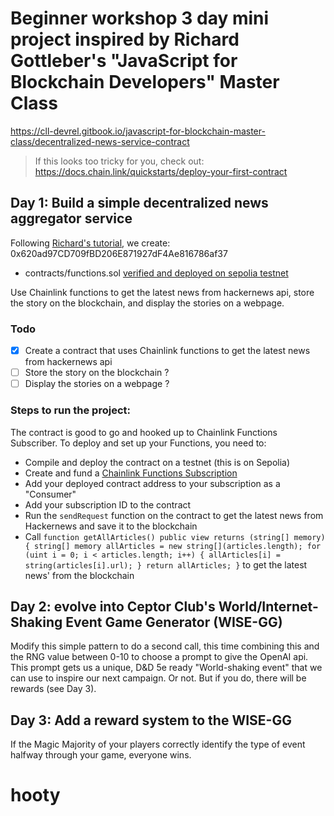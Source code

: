 # Beginner workshop 3 day mini project inspired by Richard Gottleber's "JavaScript for Blockchain Developers" Master Class

https://cll-devrel.gitbook.io/javascript-for-blockchain-master-class/decentralized-news-service-contract

> If this looks too tricky for you, check out: https://docs.chain.link/quickstarts/deploy-your-first-contract

## Day 1: Build a simple decentralized news aggregator service

Following [Richard's tutorial](https://github.com/smartcontractkit/workshop-distributed-news), we create: 0x620ad97CD709fBD206E871927dF4Ae816786af37 

- contracts/functions.sol [verified and deployed on sepolia testnet](https://sepolia.etherscan.io/address/0x620ad97CD709fBD206E871927dF4Ae816786af37#code)

Use Chainlink functions to get the latest news from hackernews api, store the story on the blockchain, and display the stories on a webpage.

### Todo
- [x] Create a contract that uses Chainlink functions to get the latest news from hackernews api
- [ ] Store the story on the blockchain ?
- [ ] Display the stories on a webpage ?

### Steps to run the project:
The contract is good to go and hooked up to Chainlink Functions Subscriber.
To deploy and set up your Functions, you need to:
- Compile and deploy the contract on a testnet (this is on Sepolia)
- Create and fund a [Chainlink Functions Subscription](https://functions.chain.link/)
- Add your deployed contract address to your subscription as a "Consumer"
- Add your subscription ID to the contract
- Run the `sendRequest` function on the contract to get the latest news from Hackernews and save it to the blockchain
- Call ```function getAllArticles() public view returns (string[] memory) {
        string[] memory allArticles = new string[](articles.length);
        for (uint i = 0; i < articles.length; i++) {
            allArticles[i] = string(articles[i].url);
        }
        return allArticles;
    }``` to get the latest news' from the blockchain

## Day 2: evolve into Ceptor Club's World/Internet-Shaking Event Game Generator (WISE-GG)

Modify this simple pattern to do a second call, this time combining this and the RNG value between 0-10 to choose a prompt to give the OpenAI api.  This prompt gets us a unique, D&D 5e ready "World-shaking event" that we can use to inspire our next campaign. Or not. But if you do, there will be rewards (see Day 3).

## Day 3: Add a reward system to the WISE-GG

If the Magic Majority of your players correctly identify the type of event halfway through your game, everyone wins.

# hooty